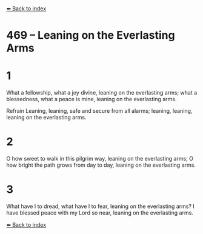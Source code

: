 [⬅️ Back to index](../README.md)

# 469 – Leaning on the Everlasting Arms


# 1
What a fellowship, what a joy divine,
leaning on the everlasting arms;
what a blessedness, what a peace is mine,
leaning on the everlasting arms.

Refrain
Leaning, leaning,
safe and secure from all alarms;
leaning, leaning,
leaning on the everlasting arms.

# 2
O how sweet to walk in this pilgrim way,
leaning on the everlasting arms;
O how bright the path grows from day to day,
leaning on the everlasting arms.

# 3
What have I to dread, what have I to fear,
leaning on the everlasting arms?
I have blessed peace with my Lord so near,
leaning on the everlasting arms.

[⬅️ Back to index](../README.md)
